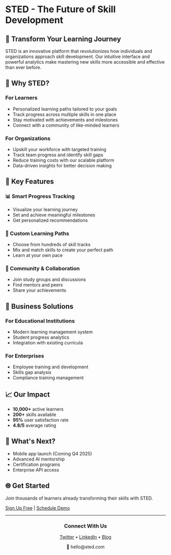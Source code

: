 # STED - The Future of Skill Development

## 🌟 Transform Your Learning Journey

STED is an innovative platform that revolutionizes how individuals and organizations approach skill development. Our intuitive interface and powerful analytics make mastering new skills more accessible and effective than ever before.

## 🚀 Why STED?

### For Learners
- Personalized learning paths tailored to your goals
- Track progress across multiple skills in one place
- Stay motivated with achievements and milestones
- Connect with a community of like-minded learners

### For Organizations
- Upskill your workforce with targeted training
- Track team progress and identify skill gaps
- Reduce training costs with our scalable platform
- Data-driven insights for better decision making

## 📱 Key Features

### 📊 Smart Progress Tracking
- Visualize your learning journey
- Set and achieve meaningful milestones
- Get personalized recommendations

### 🎯 Custom Learning Paths
- Choose from hundreds of skill tracks
- Mix and match skills to create your perfect path
- Learn at your own pace

### 🤝 Community & Collaboration
- Join study groups and discussions
- Find mentors and peers
- Share your achievements

## 💼 Business Solutions

### For Educational Institutions
- Modern learning management system
- Student progress analytics
- Integration with existing curricula

### For Enterprises
- Employee training and development
- Skills gap analysis
- Compliance training management

## 📈 Our Impact

- **10,000+** active learners
- **200+** skills available
- **95%** user satisfaction rate
- **4.8/5** average rating

## 📅 What's Next?

- Mobile app launch (Coming Q4 2025)
- Advanced AI mentorship
- Certification programs
- Enterprise API access

## 🌐 Get Started

Join thousands of learners already transforming their skills with STED.

[Sign Up Free](https://sted-founder.vercel.app/) | [Schedule Demo](https://sted-founder.vercel.app/)

---

<div align="center">
  <h3>Connect With Us</h3>
  <p>
    <a href="https://twitter.com/sted_learning" target="_blank">Twitter</a> •
    <a href="https://linkedin.com/company/sted-learning" target="_blank">LinkedIn</a> •
    <a href="https://medium.com/sted-learning" target="_blank">Blog</a>
  </p>
  <p>📧 hello@sted.com</p>
</div>